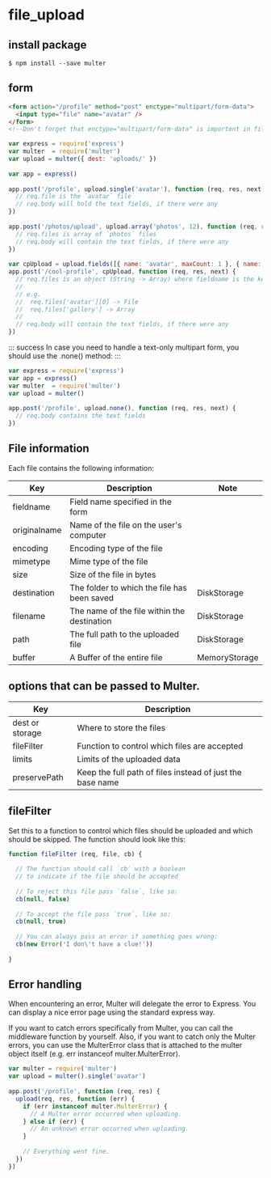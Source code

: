 # file_upload
## install package
```npm
$ npm install --save multer
```
## form
```html
<form action="/profile" method="post" enctype="multipart/form-data">
  <input type="file" name="avatar" />
</form>
<!--Don't forget that enctype="multipart/form-data" is importent in file uploading-->
```
```js
var express = require('express')
var multer  = require('multer')
var upload = multer({ dest: 'uploads/' })
 
var app = express()
 
app.post('/profile', upload.single('avatar'), function (req, res, next) {
  // req.file is the `avatar` file
  // req.body will hold the text fields, if there were any
})
 
app.post('/photos/upload', upload.array('photos', 12), function (req, res, next) {
  // req.files is array of `photos` files
  // req.body will contain the text fields, if there were any
})
 
var cpUpload = upload.fields([{ name: 'avatar', maxCount: 1 }, { name: 'gallery', maxCount: 8 }])
app.post('/cool-profile', cpUpload, function (req, res, next) {
  // req.files is an object (String -> Array) where fieldname is the key, and the value is array of files
  //
  // e.g.
  //  req.files['avatar'][0] -> File
  //  req.files['gallery'] -> Array
  //
  // req.body will contain the text fields, if there were any
})
```
::: success
In case you need to handle a text-only multipart form, you should use the .none() method:
:::
```js
var express = require('express')
var app = express()
var multer  = require('multer')
var upload = multer()
 
app.post('/profile', upload.none(), function (req, res, next) {
  // req.body contains the text fields
})
```
## File information
Each file contains the following information:

| Key |	Description |	Note |
| -- | -- | -- |
| fieldname	| Field name specified in the form	 | |
| originalname |	Name of the file on the user's computer	| |
| encoding |	Encoding type of the file	| |
| mimetype |	Mime type of the file	| |
| size |	Size of the file in bytes	| |
| destination |	The folder to which the file has been saved	| DiskStorage |
| filename |	The name of the file within the destination	| DiskStorage |
| path |	The full path to the uploaded file	| DiskStorage |
| buffer |	A Buffer of the entire file	| MemoryStorage |


## options that can be passed to Multer.

| Key |	Description |
| --- | --- |
| dest or storage | 	Where to store the files |
| fileFilter |	Function to control which files are accepted |
| limits |	Limits of the uploaded data |
| preservePath |	Keep the full path of files instead of just the base name |


## fileFilter
Set this to a function to control which files should be uploaded and which should be skipped. The function should look like this:
```js
function fileFilter (req, file, cb) {
 
  // The function should call `cb` with a boolean
  // to indicate if the file should be accepted
 
  // To reject this file pass `false`, like so:
  cb(null, false)
 
  // To accept the file pass `true`, like so:
  cb(null, true)
 
  // You can always pass an error if something goes wrong:
  cb(new Error('I don\'t have a clue!'))
 
}
```

## Error handling
When encountering an error, Multer will delegate the error to Express. You can display a nice error page using the standard express way.

If you want to catch errors specifically from Multer, you can call the middleware function by yourself. Also, if you want to catch only the Multer errors, you can use the MulterError class that is attached to the multer object itself (e.g. err instanceof multer.MulterError).
```js
var multer = require('multer')
var upload = multer().single('avatar')
 
app.post('/profile', function (req, res) {
  upload(req, res, function (err) {
    if (err instanceof multer.MulterError) {
      // A Multer error occurred when uploading.
    } else if (err) {
      // An unknown error occurred when uploading.
    }
 
    // Everything went fine.
  })
})

```
